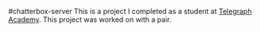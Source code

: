 #chatterbox-server
This is a project I completed as a student at [Telegraph Academy](http://telegraphacademy.com). This project was worked on with a pair.
